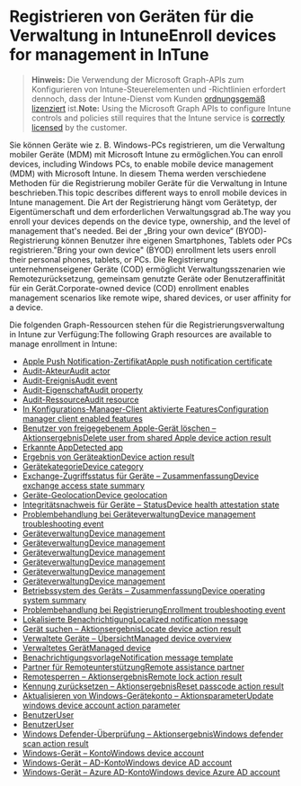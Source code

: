 # <a name="enroll-devices-for-management-in-intune"></a><span data-ttu-id="0ebc5-101">Registrieren von Geräten für die Verwaltung in Intune</span><span class="sxs-lookup"><span data-stu-id="0ebc5-101">Enroll devices for management in InTune</span></span>

> <span data-ttu-id="0ebc5-102">**Hinweis:** Die Verwendung der Microsoft Graph-APIs zum Konfigurieren von Intune-Steuerelementen und -Richtlinien erfordert dennoch, dass der Intune-Dienst vom Kunden [ordnungsgemäß lizenziert](https://www.microsoft.com/de-DE/cloud-platform/microsoft-intune-pricing) ist.</span><span class="sxs-lookup"><span data-stu-id="0ebc5-102">**Note:** Using the Microsoft Graph APIs to configure Intune controls and policies still requires that the Intune service is [correctly licensed](https://www.microsoft.com/de-DE/cloud-platform/microsoft-intune-pricing) by the customer.</span></span>

<span data-ttu-id="0ebc5-103">Sie können Geräte wie z. B. Windows-PCs registrieren, um die Verwaltung mobiler Geräte (MDM) mit Microsoft Intune zu ermöglichen.</span><span class="sxs-lookup"><span data-stu-id="0ebc5-103">You can enroll devices, including Windows PCs, to enable mobile device management (MDM) with Microsoft Intune.</span></span> <span data-ttu-id="0ebc5-104">In diesem Thema werden verschiedene Methoden für die Registrierung mobiler Geräte für die Verwaltung in Intune beschrieben.</span><span class="sxs-lookup"><span data-stu-id="0ebc5-104">This topic describes different ways to enroll mobile devices in Intune management.</span></span> <span data-ttu-id="0ebc5-105">Die Art der Registrierung hängt vom Gerätetyp, der Eigentümerschaft und dem erforderlichen Verwaltungsgrad ab.</span><span class="sxs-lookup"><span data-stu-id="0ebc5-105">The way you enroll your devices depends on the device type, ownership, and the level of management that's needed.</span></span> <span data-ttu-id="0ebc5-106">Bei der „Bring your own device“ (BYOD)-Registrierung können Benutzer ihre eigenen Smartphones, Tablets oder PCs registrieren.</span><span class="sxs-lookup"><span data-stu-id="0ebc5-106">"Bring your own device" (BYOD) enrollment lets users enroll their personal phones, tablets, or PCs.</span></span> <span data-ttu-id="0ebc5-107">Die Registrierung unternehmenseigener Geräte (COD) ermöglicht Verwaltungsszenarien wie Remotezurücksetzung, gemeinsam genutzte Geräte oder Benutzeraffinität für ein Gerät.</span><span class="sxs-lookup"><span data-stu-id="0ebc5-107">Corporate-owned device (COD) enrollment enables management scenarios like remote wipe, shared devices, or user affinity for a device.</span></span>

<span data-ttu-id="0ebc5-108">Die folgenden Graph-Ressourcen stehen für die Registrierungsverwaltung in Intune zur Verfügung:</span><span class="sxs-lookup"><span data-stu-id="0ebc5-108">The following Graph resources are available to manage enrollment in Intune:</span></span>

- [<span data-ttu-id="0ebc5-109">Apple Push Notification-Zertifikat</span><span class="sxs-lookup"><span data-stu-id="0ebc5-109">Apple push notification certificate</span></span>](intune_devices_applepushnotificationcertificate.md)
- [<span data-ttu-id="0ebc5-110">Audit-Akteur</span><span class="sxs-lookup"><span data-stu-id="0ebc5-110">Audit actor</span></span>](intune_auditing_auditactor.md)
- [<span data-ttu-id="0ebc5-111">Audit-Ereignis</span><span class="sxs-lookup"><span data-stu-id="0ebc5-111">Audit event</span></span>](intune_auditing_auditevent.md)
- [<span data-ttu-id="0ebc5-112">Audit-Eigenschaft</span><span class="sxs-lookup"><span data-stu-id="0ebc5-112">Audit property</span></span>](intune_auditing_auditproperty.md)
- [<span data-ttu-id="0ebc5-113">Audit-Ressource</span><span class="sxs-lookup"><span data-stu-id="0ebc5-113">Audit resource</span></span>](intune_auditing_auditresource.md)
- [<span data-ttu-id="0ebc5-114">In Konfigurations-Manager-Client aktivierte Features</span><span class="sxs-lookup"><span data-stu-id="0ebc5-114">Configuration manager client enabled features</span></span>](intune_devices_configurationmanagerclientenabledfeatures.md)
- [<span data-ttu-id="0ebc5-115">Benutzer von freigegebenem Apple-Gerät löschen – Aktionsergebnis</span><span class="sxs-lookup"><span data-stu-id="0ebc5-115">Delete user from shared Apple device action result</span></span>](intune_devices_deleteuserfromsharedappledeviceactionresult.md)
- [<span data-ttu-id="0ebc5-116">Erkannte App</span><span class="sxs-lookup"><span data-stu-id="0ebc5-116">Detected app</span></span>](intune_devices_detectedapp.md)
- [<span data-ttu-id="0ebc5-117">Ergebnis von Geräteaktion</span><span class="sxs-lookup"><span data-stu-id="0ebc5-117">Device action result</span></span>](intune_devices_deviceactionresult.md)
- [<span data-ttu-id="0ebc5-118">Gerätekategorie</span><span class="sxs-lookup"><span data-stu-id="0ebc5-118">Device category</span></span>](intune_devices_devicecategory.md)
- [<span data-ttu-id="0ebc5-119">Exchange-Zugriffsstatus für Geräte – Zusammenfassung</span><span class="sxs-lookup"><span data-stu-id="0ebc5-119">Device exchange access state summary</span></span>](intune_devices_deviceexchangeaccessstatesummary.md)
- [<span data-ttu-id="0ebc5-120">Geräte-Geolocation</span><span class="sxs-lookup"><span data-stu-id="0ebc5-120">Device geolocation</span></span>](intune_devices_devicegeolocation.md)
- [<span data-ttu-id="0ebc5-121">Integritätsnachweis für Geräte – Status</span><span class="sxs-lookup"><span data-stu-id="0ebc5-121">Device health attestation state</span></span>](intune_devices_devicehealthattestationstate.md)
- [<span data-ttu-id="0ebc5-122">Problembehandlung bei Geräteverwaltung</span><span class="sxs-lookup"><span data-stu-id="0ebc5-122">Device management troubleshooting event</span></span>](intune_troubleshooting_devicemanagementtroubleshootingevent.md)
- [<span data-ttu-id="0ebc5-123">Geräteverwaltung</span><span class="sxs-lookup"><span data-stu-id="0ebc5-123">Device management</span></span>](intune_devices_devicemanagement.md)
- [<span data-ttu-id="0ebc5-124">Geräteverwaltung</span><span class="sxs-lookup"><span data-stu-id="0ebc5-124">Device management</span></span>](intune_endpointprotection_devicemanagement.md)
- [<span data-ttu-id="0ebc5-125">Geräteverwaltung</span><span class="sxs-lookup"><span data-stu-id="0ebc5-125">Device management</span></span>](intune_notification_devicemanagement.md)
- [<span data-ttu-id="0ebc5-126">Geräteverwaltung</span><span class="sxs-lookup"><span data-stu-id="0ebc5-126">Device management</span></span>](intune_remoteassistance_devicemanagement.md)
- [<span data-ttu-id="0ebc5-127">Geräteverwaltung</span><span class="sxs-lookup"><span data-stu-id="0ebc5-127">Device management</span></span>](intune_troubleshooting_devicemanagement.md)
- [<span data-ttu-id="0ebc5-128">Geräteverwaltung</span><span class="sxs-lookup"><span data-stu-id="0ebc5-128">Device management</span></span>](intune_auditing_devicemanagement.md)
- [<span data-ttu-id="0ebc5-129">Betriebssystem des Geräts – Zusammenfassung</span><span class="sxs-lookup"><span data-stu-id="0ebc5-129">Device operating system summary</span></span>](intune_devices_deviceoperatingsystemsummary.md)
- [<span data-ttu-id="0ebc5-130">Problembehandlung bei Registrierung</span><span class="sxs-lookup"><span data-stu-id="0ebc5-130">Enrollment troubleshooting event</span></span>](intune_troubleshooting_enrollmenttroubleshootingevent.md)
- [<span data-ttu-id="0ebc5-131">Lokalisierte Benachrichtigung</span><span class="sxs-lookup"><span data-stu-id="0ebc5-131">Localized notification message</span></span>](intune_notification_localizednotificationmessage.md)
- [<span data-ttu-id="0ebc5-132">Gerät suchen – Aktionsergebnis</span><span class="sxs-lookup"><span data-stu-id="0ebc5-132">Locate device action result</span></span>](intune_devices_locatedeviceactionresult.md)
- [<span data-ttu-id="0ebc5-133">Verwaltete Geräte – Übersicht</span><span class="sxs-lookup"><span data-stu-id="0ebc5-133">Managed device overview</span></span>](intune_devices_manageddeviceoverview.md)
- [<span data-ttu-id="0ebc5-134">Verwaltetes Gerät</span><span class="sxs-lookup"><span data-stu-id="0ebc5-134">Managed device</span></span>](intune_devices_manageddevice.md)
- [<span data-ttu-id="0ebc5-135">Benachrichtigungsvorlage</span><span class="sxs-lookup"><span data-stu-id="0ebc5-135">Notification message template</span></span>](intune_notification_notificationmessagetemplate.md)
- [<span data-ttu-id="0ebc5-136">Partner für Remoteunterstützung</span><span class="sxs-lookup"><span data-stu-id="0ebc5-136">Remote assistance partner</span></span>](intune_remoteassistance_remoteassistancepartner.md)
- [<span data-ttu-id="0ebc5-137">Remotesperren – Aktionsergebnis</span><span class="sxs-lookup"><span data-stu-id="0ebc5-137">Remote lock action result</span></span>](intune_devices_remotelockactionresult.md)
- [<span data-ttu-id="0ebc5-138">Kennung zurücksetzen – Aktionsergebnis</span><span class="sxs-lookup"><span data-stu-id="0ebc5-138">Reset passcode action result</span></span>](intune_devices_resetpasscodeactionresult.md)
- [<span data-ttu-id="0ebc5-139">Aktualisieren von Windows-Gerätekonto – Aktionsparameter</span><span class="sxs-lookup"><span data-stu-id="0ebc5-139">Update windows device account action parameter</span></span>](intune_devices_updatewindowsdeviceaccountactionparameter.md)
- [<span data-ttu-id="0ebc5-140">Benutzer</span><span class="sxs-lookup"><span data-stu-id="0ebc5-140">User</span></span>](intune_devices_user.md)
- [<span data-ttu-id="0ebc5-141">Benutzer</span><span class="sxs-lookup"><span data-stu-id="0ebc5-141">User</span></span>](intune_troubleshooting_user.md)
- [<span data-ttu-id="0ebc5-142">Windows Defender-Überprüfung – Aktionsergebnis</span><span class="sxs-lookup"><span data-stu-id="0ebc5-142">Windows defender scan action result</span></span>](intune_devices_windowsdefenderscanactionresult.md)
- [<span data-ttu-id="0ebc5-143">Windows-Gerät – Konto</span><span class="sxs-lookup"><span data-stu-id="0ebc5-143">Windows device account</span></span>](intune_devices_windowsdeviceaccount.md)
- [<span data-ttu-id="0ebc5-144">Windows-Gerät – AD-Konto</span><span class="sxs-lookup"><span data-stu-id="0ebc5-144">Windows device AD account</span></span>](intune_devices_windowsdeviceadaccount.md)
- [<span data-ttu-id="0ebc5-145">Windows-Gerät – Azure AD-Konto</span><span class="sxs-lookup"><span data-stu-id="0ebc5-145">Windows device Azure AD account</span></span>](intune_devices_windowsdeviceazureadaccount.md)

